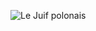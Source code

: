 ![Le Juif polonais](https://upload.wikimedia.org/wikipedia/commons/thumb/a/a3/2017.08.06.-04-Kirschgartshaeuser_Schlaege_Mannheim--Weidenjungfer-Maennchen.jpg/350px-2017.08.06.-04-Kirschgartshaeuser_Schlaege_Mannheim--Weidenjungfer-Maennchen.jpg)